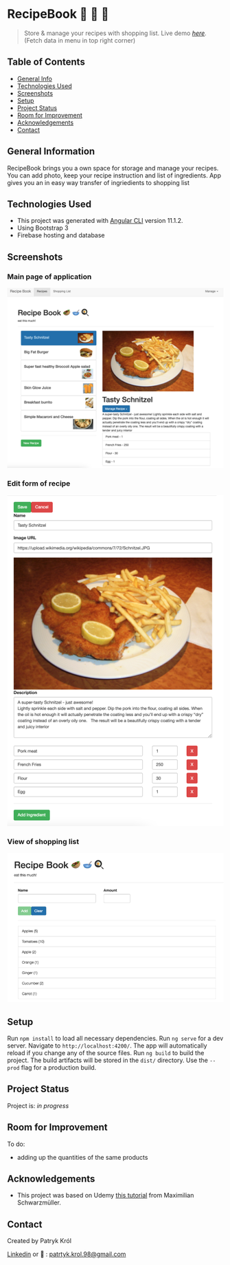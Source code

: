 # RecipeBook 🥙 🥣 🍳
> Store & manage your recipes with shopping list.
> Live demo [_here_](https://recipe-book-98f32.web.app/).
> (Fetch data in menu in top right corner)

## Table of Contents
* [General Info](#general-information)
* [Technologies Used](#technologies-used)
* [Screenshots](#screenshots)
* [Setup](#setup)
* [Project Status](#project-status)
* [Room for Improvement](#room-for-improvement)
* [Acknowledgements](#acknowledgements)
* [Contact](#contact)


## General Information
RecipeBook brings you a own space for storage and manage your recipes. You can add photo, keep your recipe instruction and list of ingredients. App gives you an in easy way transfer of ingriedients to shopping list


## Technologies Used
- This project was generated with [Angular CLI](https://github.com/angular/angular-cli) version 11.1.2.
- Using Bootstrap 3
- Firebase hosting and database


## Screenshots
### Main page of application
![Example screenshot](./img/screenshot.png)
### Edit form of recipe 
![Example screenshot](./img/screenshot2.png)
### View of shopping list
![Example screenshot](./img/screenshot3.png)


## Setup
Run `npm install` to load all necessary dependencies.
Run `ng serve` for a dev server. Navigate to `http://localhost:4200/`. The app will automatically reload if you change any of the source files.
Run `ng build` to build the project. The build artifacts will be stored in the `dist/` directory. Use the `--prod` flag for a production build.


## Project Status
Project is: _in progress_ 


## Room for Improvement


To do:
- adding up the quantities of the same products


## Acknowledgements

- This project was based on Udemy [this tutorial](https://www.udemy.com/course/the-complete-guide-to-angular-2/) from Maximilian Schwarzmüller.


## Contact
Created by Patryk Król

[Linkedin](https://www.linkedin.com/in/patryk-krol/) or 📧 : patrtyk.krol.98@gmail.com 
